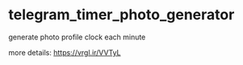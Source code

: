 # telegram_timer_photo_generator
generate photo profile clock each minute

more details: https://vrgl.ir/VVTyL

